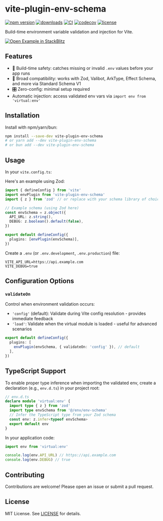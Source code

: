 # vite-plugin-env-schema

[![npm version](http://img.shields.io/npm/v/vite-plugin-env-schema.svg?style=flat)](https://npmjs.org/package/vite-plugin-env-schema)
[![downloads](http://img.shields.io/npm/dt/vite-plugin-env-schema.svg?style=flat)](https://npmjs.org/package/vite-plugin-env-schema)
[![CI](https://github.com/dawsonbooth/vite-plugin-env-schema/workflows/CI/badge.svg)](https://github.com/dawsonbooth/vite-plugin-env-schema/actions/workflows/ci.yml)
[![codecov](https://codecov.io/gh/dawsonbooth/vite-plugin-env-schema/branch/main/graph/badge.svg)](https://codecov.io/gh/dawsonbooth/vite-plugin-env-schema)
[![license](https://img.shields.io/npm/l/vite-plugin-env-schema.svg?style=flat)](https://github.com/dawsonbooth/vite-plugin-env-schema/blob/master/LICENSE)

Build-time environment variable validation and injection for Vite.

[![Open Example in StackBlitz](https://developer.stackblitz.com/img/open_in_stackblitz.svg)](https://stackblitz.com/github/dawsonbooth/vite-plugin-env-schema/tree/main/example)

## Features

- 🚀 Build-time safety: catches missing or invalid `.env` values before your app runs
- 🔄 Broad compatibility: works with Zod, Valibot, ArkType, Effect Schema, and more via Standard Schema V1
- 🎛️ Zero-config: minimal setup required
- Automatic injection: access validated env vars via `import env from 'virtual:env'`

## Installation

Install with npm/yarn/bun:

```bash
npm install --save-dev vite-plugin-env-schema
# or yarn add --dev vite-plugin-env-schema
# or bun add --dev vite-plugin-env-schema
```

## Usage

In your `vite.config.ts`:

Here's an example using Zod:

```ts
import { defineConfig } from 'vite'
import envPlugin from 'vite-plugin-env-schema'
import { z } from 'zod' // or replace with your schema library of choice

// Example schema (using Zod here)
const envSchema = z.object({
  API_URL: z.string(),
  DEBUG: z.boolean().default(false),
})

export default defineConfig({
  plugins: [envPlugin(envSchema)],
})
```

Create a `.env` (or `.env.development`, `.env.production`) file:

```env
VITE_API_URL=https://api.example.com
VITE_DEBUG=true
```

## Configuration Options

### `validateOn`

Control when environment validation occurs:

- `'config'` (default): Validate during Vite config resolution - provides immediate feedback
- `'load'`: Validate when the virtual module is loaded - useful for advanced scenarios

```ts
export default defineConfig({
  plugins: [
    envPlugin(envSchema, { validateOn: 'config' }), // default
  ],
})
```

## TypeScript Support

To enable proper type inference when importing the validated env, create a declaration (e.g., `env.d.ts`) in your project root:

```ts
// env.d.ts
declare module 'virtual:env' {
  import type { z } from 'zod'
  import type envSchema from '@/env/env-schema'
  // Infer the TypeScript type from your Zod schema
  const env: z.infer<typeof envSchema>
  export default env
}
```

In your application code:

```ts
import env from 'virtual:env'

console.log(env.API_URL) // https://api.example.com
console.log(env.DEBUG) // true
```

## Contributing

Contributions are welcome! Please open an issue or submit a pull request.

## License

MIT License. See [LICENSE](LICENSE) for details.
